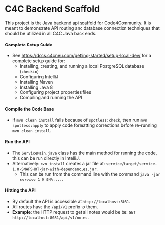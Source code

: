 # C4C Backend Scaffold

This project is the Java backend api scaffold for Code4Community. It is meant to demonstrate API routing and database connection techniques that should be utilized in all C4C Java back ends.

#### Complete Setup Guide
 - See https://docs.c4cneu.com/getting-started/setup-local-dev/ for a complete setup guide for:
   - Installing, creating, and running a local PostgreSQL database (`checkin`)
   - Configuring IntelliJ
   - Installing Maven
   - Installing Java 8
   - Configuring project properties files
   - Compiling and running the API

#### Compile the Code Base
 - If `mvn clean install` fails because of `spotless:check`, 
 then run `mvn spotless:apply` to apply code formatting corrections before
 re-running `mvn clean install`. 

#### Run the API
 - The `ServiceMain.java` class has the main method for running the code, this can be run directly in IntelliJ.
 - Alternatively: `mvn install` creates a jar file at:
 `service/target/service-1.0-SNAPSHOT-jar-with-dependencies.jar`.
   - This can be run from the command line with the command `java -jar service-1.0-SNA....`.

#### Hitting the API
 - By default the API is accessible at `http://localhost:8081`.
 - All routes have the `/api/v1` prefix to them.
 - **Example**: the HTTP request to get all notes would be be: `GET http://localhost:8081/api/v1/notes`.
